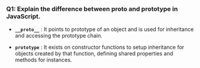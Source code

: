 ### Q1: Explain the difference between **proto** and prototype in JavaScript.

- **`__proto__`** : It points to prototype of an object and is used for inheritance and accessing the prototype chain.

- **`prototype`** : It exists on constructor functions to setup inheritance for objects created by that function, defining shared properties and methods for instances.
